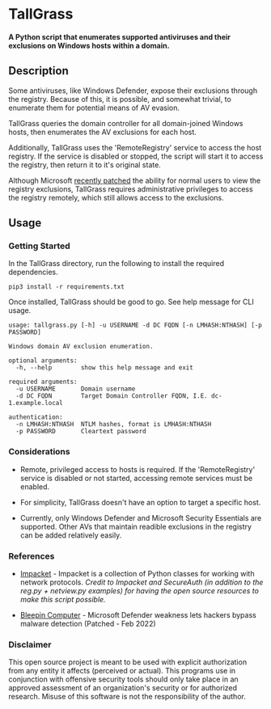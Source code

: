 # TallGrass

#### A Python script that enumerates supported antiviruses and their exclusions on Windows hosts within a domain.

## __Description__

Some antiviruses, like Windows Defender, expose their exclusions through the registry. Because of this, it is possible, and somewhat trivial, to enumerate them for potential means of AV evasion. 

TallGrass queries the domain controller for all domain-joined Windows hosts, then enumerates the AV exclusions for each host.

Additionally, TallGrass uses the 'RemoteRegistry' service to access the host registry. If the service is disabled or stopped, the script will start it to access the registry, then return it to it's original state.

Although Microsoft [recently patched](https://www.bitdefender.com/blog/hotforsecurity/microsoft-patches-defender-flaw-that-lets-attackers-dodge-antivirus-scans/) the ability for normal users to view the registry exclusions, TallGrass requires administrative privileges to access the registry remotely, which still allows access to the exclusions.

## __Usage__

### __Getting Started__

In the TallGrass directory, run the following to install the required dependencies.

```
pip3 install -r requirements.txt
```

Once installed, TallGrass should be good to go. See help message for CLI usage.

```
usage: tallgrass.py [-h] -u USERNAME -d DC FQDN [-n LMHASH:NTHASH] [-p PASSWORD]

Windows domain AV exclusion enumeration.

optional arguments:
  -h, --help        show this help message and exit

required arguments:
  -u USERNAME       Domain username
  -d DC FQDN        Target Domain Controller FQDN, I.E. dc-1.example.local

authentication:
  -n LMHASH:NTHASH  NTLM hashes, format is LMHASH:NTHASH
  -p PASSWORD       Cleartext password

```

### __Considerations__

- Remote, privileged access to hosts is required. If the 'RemoteRegistry' service is disabled or not started, accessing remote services must be enabled.

- For simplicity, TallGrass doesn't have an option to target a specific host.

- Currently, only Windows Defender and Microsoft Security Essentials are supported. Other AVs that maintain readible exclusions in the registry can be added relatively easily.


### __References__

- [Impacket](https://github.com/SecureAuthCorp/impacket) - Impacket is a collection of Python classes for working with network protocols. _Credit to Impacket and SecureAuth (in addition to the reg.py + netview.py examples) for having the open source resources to make this script possible._

- [Bleepin Computer](https://www.bleepingcomputer.com/news/security/microsoft-defender-weakness-lets-hackers-bypass-malware-detection/) - Microsoft Defender weakness lets hackers bypass malware detection (Patched - Feb 2022)

### __Disclaimer__

This open source project is meant to be used with explicit authorization from any entity it affects (perceived or actual). This programs use in conjunction with offensive security tools should only take place in an approved assessment of an organization's security or for authorized research. Misuse of this software is not the responsibility of the author.
